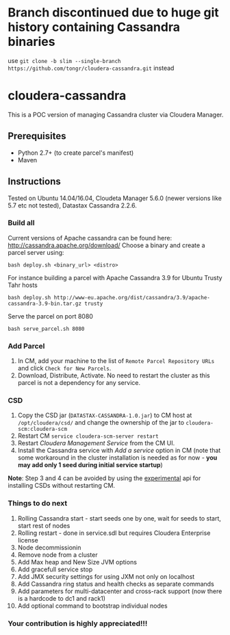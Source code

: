 # Branch discontinued due to huge git history containing Cassandra binaries
use `git clone -b slim --single-branch https://github.com/tongr/cloudera-cassandra.git` instead

# cloudera-cassandra

This is a POC version of managing Cassandra cluster via Cloudera Manager. 

## Prerequisites

* Python 2.7+ (to create parcel's manifest)
* Maven

## Instructions
Tested on Ubuntu 14.04/16.04, Cloudeta Manager 5.6.0 (newer versions like 5.7 etc not tested), Datastax Cassandra 2.2.6.

### Build all
Current versions of Apache cassandra can be found here: http://cassandra.apache.org/download/
Choose a binary and create a parcel server using:
```
bash deploy.sh <binary_url> <distro>
```

For instance building a parcel with Apache Cassandra 3.9 for Ubuntu Trusty Tahr hosts
```
bash deploy.sh http://www-eu.apache.org/dist/cassandra/3.9/apache-cassandra-3.9-bin.tar.gz trusty
```

Serve the parcel on port 8080
```
bash serve_parcel.sh 8080
```

### Add Parcel
1. In CM, add your machine to the list of `Remote Parcel Repository URLs` and click `Check for New Parcels`.
1. Download, Distribute, Activate. No need to restart the cluster as this parcel is not a dependency for any service.

### CSD
1. Copy the CSD jar (`DATASTAX-CASSANDRA-1.0.jar`) to CM host at `/opt/cloudera/csd/` and change the ownership of the jar to `﻿cloudera-scm:cloudera-scm`
1. Restart CM `service cloudera-scm-server restart`
1. Restart _Cloudera Management Service_ from the CM UI.
1. Install the Cassandra service with _Add a service_ option in CM (note that some workaround in the cluster installation is needed as for now - **you may add only 1 seed during initial service startup**)

**Note**: Step 3 and 4 can be avoided by using the 
[experimental](https://github.com/cloudera/cm_ext/wiki/CSD-Developer-Tricks-and-Tools#partial-installation-development-mode-only) api for installing CSDs without restarting CM.

### Things to do next

1. Rolling Cassandra start - start seeds one by one, wait for seeds to start, start rest of nodes
2. Rolling restart - done in service.sdl but requires Cloudera Enterprise license
3. Node decommissionin
4. Remove node from a cluster
5. Add Max heap and New Size JVM options
6. Add gracefull service stop
7. Add JMX security settings for using JXM not only on localhost
8. Add Cassandra ring status and health checks as separate commands
9. Add parameters for multi-datacenter and cross-rack support (now there is a hardcode to dc1 and rack1)
10. Add optional command to bootstrap individual nodes
 
### Your contribution is highly appreciated!!!
